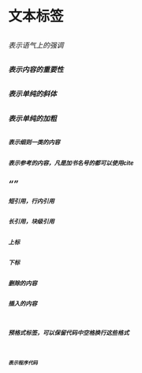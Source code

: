 # 文本标签
## <em>
表示语气上的强调
 
## <strong>
表示内容的重要性
 
## <i>
表示单纯的斜体
 
## <b>
表示单纯的加粗
 
## <small>
表示细则一类的内容
 
## <cite>
表示参考的内容，凡是加书名号的都可以使用cite
 
## <q>
短引用，行内引用
   
## <blockquote>
长引用，块级引用
 
## <sup>
上标
 
## <sub>
下标
 
## <del>
删除的内容
 
## <ins>
插入的内容
 
## <pre>
预格式标签，可以保留代码中空格换行这些格式
 
## <code>
表示程序代码